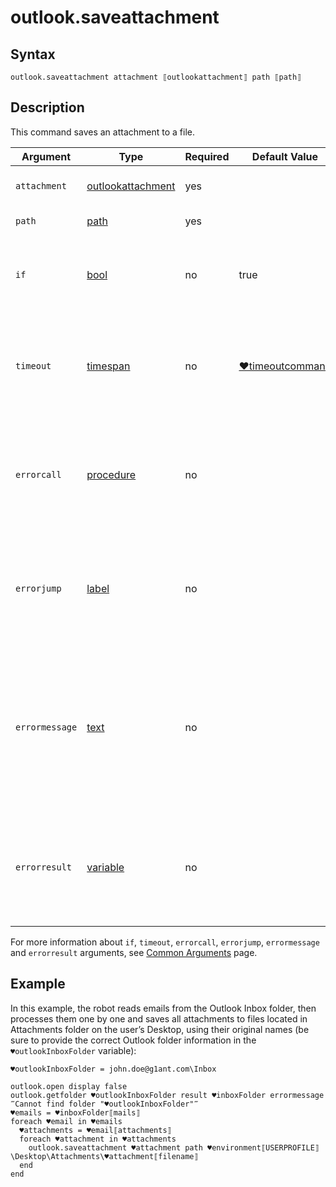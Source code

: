 # outlook.saveattachment

## Syntax

```G1ANT
outlook.saveattachment attachment ⟦outlookattachment⟧ path ⟦path⟧
```

## Description

This command saves an attachment to a file.

| Argument       | Type                                                         | Required | Default Value                                                | Description                                                  |
| -------------- | ------------------------------------------------------------ | -------- | ------------------------------------------------------------ | ------------------------------------------------------------ |
| `attachment`   | [outlookattachment](../G1ANT.Addon.MSOffice/Structures/OutlookAttachmentStructure.md) | yes      |                                                              | Email attachment to be saved                                 |
| `path`         | [path](../../G1ANT.Language/Structures/PathStructure.md) | yes      |                                                              | Path to the saved file                                       |
| `if`           | [bool](../../G1ANT.Language/Structures/BooleanStructure.md) | no       | true                                                         | Executes the command only if a specified condition is true   |
| `timeout`      | [timespan](../../G1ANT.Language/Structures/TimeSpanStructure.md) | no       | [♥timeoutcommand](../../G1ANT.Addon.Core/Variables/TimeoutCommandVariable.md) | Specifies time in milliseconds for G1ANT.Robot to wait for the command to be executed |
| `errorcall`    | [procedure](../../G1ANT.Language/Structures/ProcedureStructure.md) | no       |                                                              | Name of a procedure to call when the command throws an exception or when a given `timeout` expires |
| `errorjump`    | [label](../../G1ANT.Language/Structures/LabelStructure.md) | no       |                                                              | Name of the label to jump to when the command throws an exception or when a given `timeout` expires |
| `errormessage` | [text](../../G1ANT.Language/Structures/TextStructure.md) | no       |                                                              | A message that will be shown in case the command throws an exception or when a given `timeout` expires, and no `errorjump` argument is specified |
| `errorresult`  | [variable](../../G1ANT.Language/Structures/VariableStructure.md) | no       |                                                              | Name of a variable that will store the returned exception. The variable will be of [error](../../G1ANT.Language/Structures/ErrorStructure.md) structure |

For more information about `if`, `timeout`, `errorcall`, `errorjump`, `errormessage` and `errorresult` arguments, see [Common Arguments](../../../appendices/common-arguments.md) page.

## Example

In this example, the robot reads emails from the Outlook Inbox folder, then processes them one by one and saves all attachments to files located in Attachments folder on the user’s Desktop, using their original names (be sure to provide the correct Outlook folder information in the `♥outlookInboxFolder` variable):

```G1ANT
♥outlookInboxFolder = john.doe@g1ant.com\Inbox

outlook.open display false
outlook.getfolder ♥outlookInboxFolder result ♥inboxFolder errormessage ‴Cannot find folder "♥outlookInboxFolder"‴
♥emails = ♥inboxFolder⟦mails⟧
foreach ♥email in ♥emails
  ♥attachments = ♥email⟦attachments⟧
  foreach ♥attachment in ♥attachments
    outlook.saveattachment ♥attachment path ♥environment⟦USERPROFILE⟧\Desktop\Attachments\♥attachment⟦filename⟧
  end
end
```